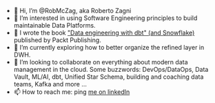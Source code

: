 - 👋 Hi, I’m @RobMcZag, aka Roberto Zagni
- 👀 I’m interested in using Software Engineering principles to build maintainable Data Platforms.
- 📘 I wrote the book ["Data engineering with dbt" (and Snowflake)](https://a.co/d/73aH1Py) published by Packt Publishing.
- 🌱 I’m currently exploring how to better organize the refined layer in DWH.
- 💞️ I’m looking to collaborate on everything about modern data management in the cloud.
  Some buzzwords: DevOps/DataOps, Data Vault, ML/AI, dbt, Unified Star Schema, building and coaching data teams, Kafka and more ...
- 📫 How to reach me: ping [me on linkedIn](https://www.linkedin.com/in/robertozagni/) 

<!---
RobMcZag/RobMcZag is a ✨ special ✨ repository because its `README.md` (this file) appears on your GitHub profile.
You can click the Preview link to take a look at your changes.
--->
